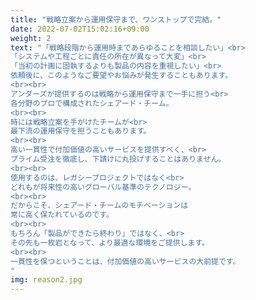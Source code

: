 ```yaml
---
title: "戦略立案から運用保守まで、ワンストップで完結。"
date: 2022-07-02T15:02:16+09:00
weight: 2
text: "「戦略段階から運用時まであらゆることを相談したい」<br>
「システムや工程ごとに責任の所在が異なって大変」<br>
「当初の計画に固執するよりも製品の内容を重視したい」<br>
依頼後に、このようなご要望やお悩みが発生することもあります。
<br><br>
アンダーズが提供するのは戦略から運用保守まで一手に担う<br> 
各分野のプロで構成されたシェアード・チーム。
<br><br>
時には戦略立案を手がけたチームが<br> 
最下流の運用保守を担うこともあります。
<br><br>
高い一貫性で付加価値の高いサービスを提供すべく、<br> 
プライム受注を徹底し、下請けに丸投げすることはありません。
<br><br>
使用するのは、レガシープロジェクトではなく<br> 
どれもが将来性の高いグローバル基準のテクノロジー。
<br><br>
だからこそ、シェアード・チームのモチベーションは  
常に高く保たれているのです。
<br><br>
もちろん「製品ができたら終わり」ではなく、<br> 
その先も一枚岩となって、より最適な環境をご提供します。
<br><br>
一貫性を保つということは、付加価値の高いサービスの大前提です。
"
img: reason2.jpg
---
```

